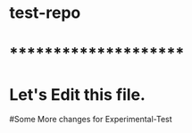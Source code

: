 # test-repo
# ********************
# Let's Edit this file.
#Some More changes for Experimental-Test

